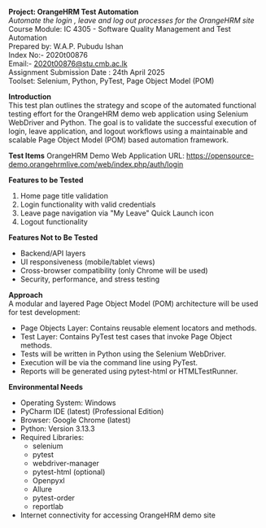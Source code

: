 **Project: OrangeHRM Test Automation** <br>
_Automate the login , leave and log out processes for the OrangeHRM site_
Course Module: IC 4305 - Software Quality Management and Test Automation <br>
Prepared by: W.A.P. Pubudu Ishan <br>
Index No:- 2020t00876 <br>
Email:- 2020t00876@stu.cmb.ac.lk <br>
Assignment Submission Date : 24th April 2025 <br>
Toolset: Selenium, Python, PyTest, Page Object Model (POM) <br>

**Introduction** <br>
This test plan outlines the strategy and scope of the automated functional testing effort for the OrangeHRM demo web application using Selenium WebDriver and Python. The goal is to validate the successful execution of login, leave application, and logout workflows using a maintainable and scalable Page Object Model (POM) based automation framework. <br>

**Test Items**
OrangeHRM Demo Web Application
URL: https://opensource-demo.orangehrmlive.com/web/index.php/auth/login

**Features to be Tested** <br>
01. Home page title validation <br>
02. Login functionality with valid credentials <br>
03. Leave page navigation via "My Leave" Quick Launch icon <br>
04. Logout functionality <br>

**Features Not to Be Tested** <br>
  - Backend/API layers <br>
  - UI responsiveness (mobile/tablet views) <br>
  - Cross-browser compatibility (only Chrome will be used) <br>
  - Security, performance, and stress testing <br>

**Approach** <br>
A modular and layered Page Object Model (POM) architecture will be used for test development: <br>
  - Page Objects Layer: Contains reusable element locators and methods. <br>
  - Test Layer: Contains PyTest test cases that invoke Page Object methods. <br>
  - Tests will be written in Python using the Selenium WebDriver. <br>
  - Execution will be via the command line using PyTest. <br>
  - Reports will be generated using pytest-html or HTMLTestRunner. <br>

**Environmental Needs** <br>
  - Operating System: Windows <br>
  - PyCharm IDE (latest) (Professional Edition) <br>
  - Browser: Google Chrome (latest) <br>
  - Python: Version 3.13.3 <br>
  - Required Libraries: <br>
      - selenium <br>
      - pytest <br>
      - webdriver-manager <br>
      - pytest-html (optional) <br>
      - Openpyxl <br>
      - Allure <br>
      - pytest-order <br>
      - reportlab <br>
  - Internet connectivity for accessing OrangeHRM demo site <br>

